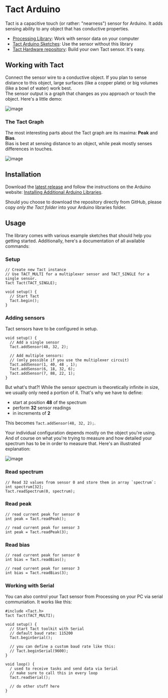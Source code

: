 # Tact Arduino

Tact is a capacitive touch (or rather: "nearness") sensor for Arduino. It adds sensing ability to any object that has conductive properties.

* [Processing Library](https://github.com/StudioNAND/tact-processing): Work with sensor data on your computer
* [Tact Arduino Sketches](https://github.com/StudioNAND/tact-arduino-sketch): Use the sensor without this library
* [Tact Hardware repository](https://github.com/StudioNAND/tact-hardware): Build your own Tact sensor. It's easy.


## Working with Tact
Connect the sensor wire to a conductive object. If you plan to sense distance to this object, large surfaces (like a copper plate) or big volumes (like a bowl of water) work best.  
The sensor output is a graph that changes as you approach or touch the object. Here's a little demo:

![image](https://s3-eu-west-1.amazonaws.com/tact/assets/tactA-demo01/tactA-demo01_728.gif)


### The Tact Graph
The most interesting parts about the Tact graph are its maxima: **Peak** and **Bias**.  
Bias is best at sensing distance to an object, while peak mostly senses differences in touches.

![image](https://s3-eu-west-1.amazonaws.com/tact/assets/diagram/tact-spectrum-peak-bias.png)


## Installation
Download the [latest release](http://s3-eu-west-1.amazonaws.com/tact/arduino-library/Tact.zip) and follow the instructions on the Arduino website: [Installing Additional Arduino Libraries](http://arduino.cc/en/pmwiki.php?n=Guide/Libraries).

Should you choose to download the repository directly from GitHub, please copy *only the Tact folder* into your Arduino libraries folder.


## Usage
The library comes with various example sketches that should help you getting started. Additionally, here's a documentation of all available commands:


### Setup
````Arduino
// Create new Tact instance
// Use TACT_MULTI for a multiplexer sensor and TACT_SINGLE for a single sensor.
Tact Tact(TACT_SINGLE);
    
void setup() {
  // Start Tact 
  Tact.begin();
}
````
    
    
### Adding sensors
Tact sensors have to be configured in setup.

````Arduino
void setup() {
  // Add a single sensor
  Tact.addSensor(48, 32, 2);      

  // Add multiple sensors:
  // (only possible if you use the multiplexer circuit)
  Tact.addSensor(1, 40, 48 , 1);
  Tact.addSensor(6, 18, 32, 6);
  Tact.addSensor(7, 88, 22, 1);
}
````

But what's that?! While the sensor spectrum is theoretically infinite in size, we usually only need a portion of it. That's why we have to define:

* start at position **48** of the spectrum
* perform **32** sensor readings
* in increments of **2**


This becomes `Tact.addSensor(48, 32, 2);`.  

Your individual configuration depends mostly on the object you're using. And of course on what you're trying to measure and how detailed your spectrum has to be in order to measure that. Here's an illustrated explanation:

![image](http://s3-eu-west-1.amazonaws.com/tact/assets/diagram/tact-addSensor-config.png)


### Read spectrum

````Arduino	
// Read 32 values from sensor 0 and store them in array `spectrum`:
int spectrum[32];
Tact.readSpectrum(0, spectrum);
````

    
### Read peak

````Arduino
// read current peak for sensor 0
int peak = Tact.readPeak();

// read current peak for sensor 3
int peak = Tact.readPeak(3);
````

   
### Read bias
````Arduino
// read current peak for sensor 0
int bias = Tact.readBias();

// read current peak for sensor 3
int bias = Tact.readBias(3);
````

    
### Working with Serial
You can also control your Tact sensor from Processing on your PC via serial communiation. It works like this:

````Arduino  
#include <Tact.h>
Tact Tact(TACT_MULTI);

void setup() {
  // Start Tact toolkit with Serial
  // default baud rate: 115200
  Tact.beginSerial();

  // you can define a custom baud rate like this:
  // Tact.beginSerial(9600);
}

void loop() {
  / used to receive tasks and send data via Serial
  // make sure to call this in every loop
  Tact.readSerial();

  // do other stuff here
}
````   
